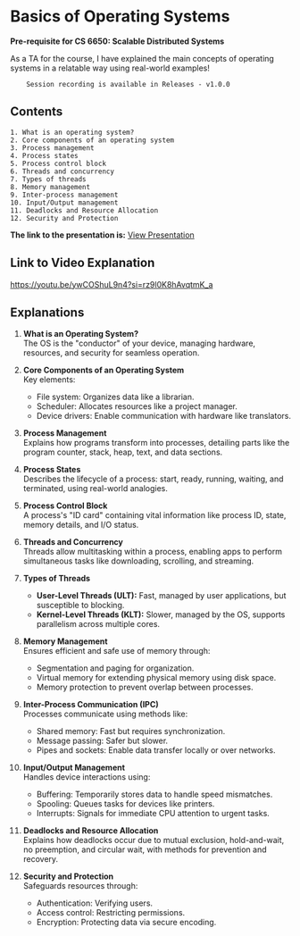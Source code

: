 # Basics of Operating Systems

**Pre-requisite for CS 6650: Scalable Distributed Systems**

As a TA for the course, I have explained the main concepts of operating systems in a relatable way using real-world examples!

        Session recording is available in Releases - v1.0.0

## Contents

    1. What is an operating system?
    2. Core components of an operating system
    3. Process management
    4. Process states
    5. Process control block
    6. Threads and concurrency
    7. Types of threads
    8. Memory management
    9. Inter-process management
    10. Input/Output management
    11. Deadlocks and Resource Allocation
    12. Security and Protection

**The link to the presentation is:** [View Presentation](https://app.presentations.ai/view/JkguOY)

## Link to Video Explanation

https://youtu.be/ywCOShuL9n4?si=rz9l0K8hAvqtmK_a

## Explanations  

1. **What is an Operating System?**  
   The OS is the "conductor" of your device, managing hardware, resources, and security for seamless operation.  

2. **Core Components of an Operating System**  
   Key elements:  
   - File system: Organizes data like a librarian.  
   - Scheduler: Allocates resources like a project manager.  
   - Device drivers: Enable communication with hardware like translators.  

3. **Process Management**  
   Explains how programs transform into processes, detailing parts like the program counter, stack, heap, text, and data sections.  

4. **Process States**  
   Describes the lifecycle of a process: start, ready, running, waiting, and terminated, using real-world analogies.  

5. **Process Control Block**  
   A process's "ID card" containing vital information like process ID, state, memory details, and I/O status.  

6. **Threads and Concurrency**  
   Threads allow multitasking within a process, enabling apps to perform simultaneous tasks like downloading, scrolling, and streaming.  

7. **Types of Threads**  
   - **User-Level Threads (ULT):** Fast, managed by user applications, but susceptible to blocking.  
   - **Kernel-Level Threads (KLT):** Slower, managed by the OS, supports parallelism across multiple cores.  

8. **Memory Management**  
   Ensures efficient and safe use of memory through:  
   - Segmentation and paging for organization.  
   - Virtual memory for extending physical memory using disk space.  
   - Memory protection to prevent overlap between processes.  

9. **Inter-Process Communication (IPC)**  
   Processes communicate using methods like:  
   - Shared memory: Fast but requires synchronization.  
   - Message passing: Safer but slower.  
   - Pipes and sockets: Enable data transfer locally or over networks.  

10. **Input/Output Management**  
    Handles device interactions using:  
    - Buffering: Temporarily stores data to handle speed mismatches.  
    - Spooling: Queues tasks for devices like printers.  
    - Interrupts: Signals for immediate CPU attention to urgent tasks.  

11. **Deadlocks and Resource Allocation**  
    Explains how deadlocks occur due to mutual exclusion, hold-and-wait, no preemption, and circular wait, with methods for prevention and recovery.  

12. **Security and Protection**  
    Safeguards resources through:  
    - Authentication: Verifying users.  
    - Access control: Restricting permissions.  
    - Encryption: Protecting data via secure encoding.  
